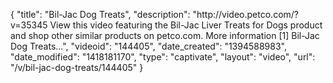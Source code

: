 {
    "title": "Bil-Jac Dog Treats",
    "description": "http:\/\/video.petco.com\/?v=35345 View this video featuring the Bil-Jac Liver Treats for Dogs product and shop other similar products on petco.com. More information [1] Bil-Jac Dog Treats...",
    "videoid": "144405",
    "date_created": "1394588983",
    "date_modified": "1418181170",
    "type": "captivate",
    "layout": "video",
    "url": "\/v\/bil-jac-dog-treats\/144405"
}